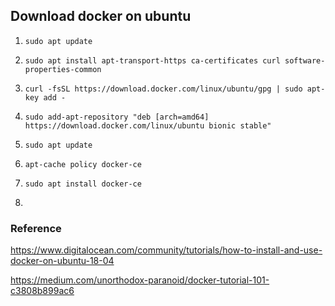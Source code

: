 ## Download docker on ubuntu

1. `sudo apt update`

2. `sudo apt install apt-transport-https ca-certificates curl software-properties-common`

3. `curl -fsSL https://download.docker.com/linux/ubuntu/gpg | sudo apt-key add -`

4. `sudo add-apt-repository "deb [arch=amd64] https://download.docker.com/linux/ubuntu bionic stable"`
5. `sudo apt update`
6. `apt-cache policy docker-ce`
7. `sudo apt install docker-ce`
8. 



### Reference 

https://www.digitalocean.com/community/tutorials/how-to-install-and-use-docker-on-ubuntu-18-04

https://medium.com/unorthodox-paranoid/docker-tutorial-101-c3808b899ac6